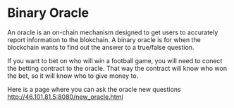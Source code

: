 Binary Oracle
===========

An oracle is an on-chain mechanism designed to get users to accurately report information to the blokchain.
A binary oracle is for when the blockchain wants to find out the answer to a true/false question.

If you want to bet on who will win a football game, you will need to conect the betting contract to the oracle. That way the contract will know who won the bet, so it will know who to give money to.

Here is a page where you can ask the oracle new questions http://46.101.81.5:8080/new_oracle.html